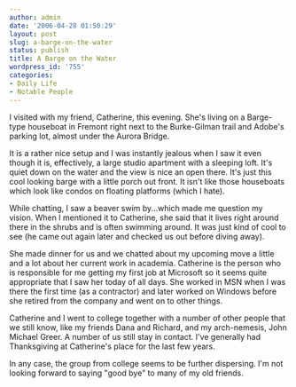 ```yaml
---
author: admin
date: '2006-04-28 01:50:29'
layout: post
slug: a-barge-on-the-water
status: publish
title: A Barge on the Water
wordpress_id: '755'
categories:
- Daily Life
- Notable People
---
```

I visited with my friend, Catherine, this evening. She's living on a Barge-type houseboat in Fremont right next to the Burke-Gilman trail and Adobe's parking lot, almost under the Aurora Bridge.

It is a rather nice setup and I was instantly jealous when I saw it even though it is, effectively, a large studio apartment with a sleeping loft. It's quiet down on the water and the view is nice an open there. It's just this cool looking barge with a little porch out front. It isn't like those houseboats which look like condos on floating platforms (which I hate).

While chatting, I saw a beaver swim by...which made me question my vision. When I mentioned it to Catherine, she said that it lives right around there in the shrubs and is often swimming around. It was just kind of cool to see (he came out again later and checked us out before diving away).

She made dinner for us and we chatted about my upcoming move a little and a lot about her current work in academia. Catherine is the person who is responsible for me getting my first job at Microsoft so it seems quite appropriate that I saw her today of all days. She worked in MSN when I was there the first time (as a contractor) and later worked on Windows before she retired from the company and went on to other things.

Catherine and I went to college together with a number of other people that we still know, like my friends Dana and Richard, and my arch-nemesis, John Michael Greer. A number of us still stay in contact. I've generally had Thanksgiving at Catherine's place for the last few years.

In any case, the group from college seems to be further dispersing. I'm not looking forward to saying "good bye" to many of my old friends.
